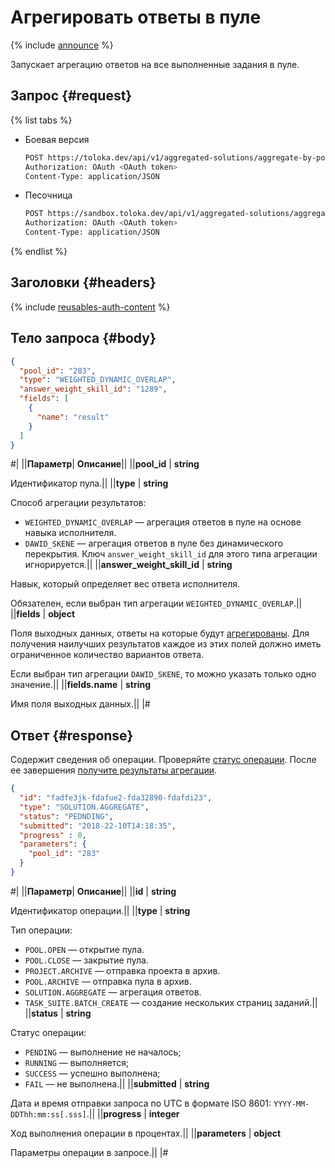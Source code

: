 # Агрегировать ответы в пуле

{% include [announce](../_includes/announce.md) %}

Запускает агрегацию ответов на все выполненные задания в пуле.

## Запрос {#request}

{% list tabs %}

- Боевая версия

    ```bash
    POST https://toloka.dev/api/v1/aggregated-solutions/aggregate-by-pool
    Authorization: OAuth <OAuth token>
    Content-Type: application/JSON
    ```

- Песочница

    ```bash
    POST https://sandbox.toloka.dev/api/v1/aggregated-solutions/aggregate-by-pool
    Authorization: OAuth <OAuth token>
    Content-Type: application/JSON
    ```

{% endlist %}

## Заголовки {#headers}

{% include [reusables-auth-content](../_includes/reusables/id-reusables/auth-content.md) %}

## Тело запроса {#body}

```json
{
  "pool_id": "283",
  "type": "WEIGHTED_DYNAMIC_OVERLAP",
  "answer_weight_skill_id": "1289",
  "fields": [
    {
      "name": "result"
    }
  ]
}
```

#|
||**Параметр**| **Описание**||
||**pool_id** | **string**

Идентификатор пула.||
||**type** | **string**

Способ агрегации результатов:

- `WEIGHTED_DYNAMIC_OVERLAP` — агрегация ответов в пуле на основе навыка исполнителя.
- `DAWID_SKENE` — агрегация ответов в пуле без динамического перекрытия. Ключ `answer_weight_skill_id` для этого типа агрегации игнорируется.||
||**answer_weight_skill_id** | **string**

Навык, который определяет вес ответа исполнителя.

Обязателен, если выбран тип агрегации `WEIGHTED_DYNAMIC_OVERLAP`.||
||**fields** | **object**

Поля выходных данных, ответы на которые будут [агрегированы](../../guide/concepts/result-aggregation.md). Для получения наилучших результатов каждое из этих полей должно иметь ограниченное количество вариантов ответа.

Если выбран тип агрегации `DAWID_SKENE`, то можно указать только одно значение.||
||**fields.name** | **string**

Имя поля выходных данных.||
|#

## Ответ {#response}

Содержит сведения об операции. Проверяйте [статус операции](operations.md). После ее завершения [получите результаты агрегации](get-aggregated-result.md).

```json
{
  "id": "fadfe3jk-fdafue2-fda32890-fdafdi23",
  "type": "SOLUTION.AGGREGATE",
  "status": "PEDNDING",
  "submitted": "2018-22-10T14:18:35",
  "progress" : 0,
  "parameters": {
    "pool_id": "283"
  }
}
```

#|
||**Параметр**| **Описание**||
||**id** | **string**

Идентификатор операции.||
||**type** | **string**

Тип операции:

- `POOL.OPEN` — открытие пула.
- `POOL.CLOSE` — закрытие пула.
- `PROJECT.ARCHIVE` — отправка проекта в архив.
- `POOL.ARCHIVE` — отправка пула в архив.
- `SOLUTION.AGGREGATE` — агрегация ответов.
- `TASK_SUITE.BATCH_CREATE` — создание нескольких страниц заданий.||
||**status** | **string**

Статус операции:

- `PENDING` — выполнение не началось;
- `RUNNING` — выполняется;
- `SUCCESS` — успешно выполнена;
- `FAIL` — не выполнена.||
||**submitted** | **string**

Дата и время отправки запроса по UTC в формате ISO 8601: `YYYY-MM-DDThh:mm:ss[.sss]`.||
||**progress** | **integer**

Ход выполнения операции в процентах.||
||**parameters** | **object**

Параметры операции в запросе.||
|#